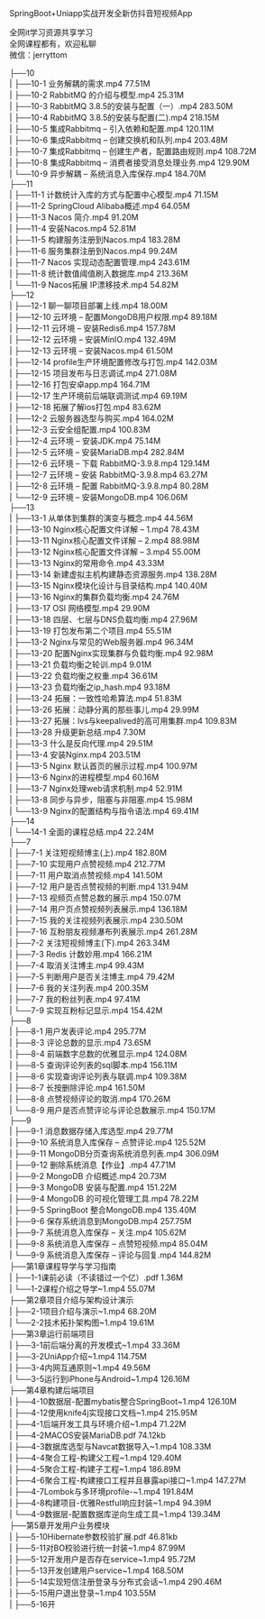 SpringBoot+Uniapp实战开发全新仿抖音短视频App

全网it学习资源共享学习<br>全网课程都有，欢迎私聊<br>微信：jerryttom<br>

├──10<br> | ├──10-1 业务解耦的需求.mp4 77.51M<br> | ├──10-2 RabbitMQ 的介绍与模型.mp4 25.31M<br> | ├──10-3 RabbitMQ 3.8.5的安装与配置（一）.mp4 283.50M<br> | ├──10-4 RabbitMQ 3.8.5的安装与配置(二).mp4 218.15M<br> | ├──10-5 集成Rabbitmq – 引入依赖和配置.mp4 120.11M<br> | ├──10-6 集成Rabbitmq – 创建交换机和队列.mp4 203.48M<br> | ├──10-7 集成Rabbitmq – 创建生产者，配置路由规则.mp4 108.72M<br> | ├──10-8 集成Rabbitmq – 消费者接受消息处理业务.mp4 129.90M<br> | └──10-9 异步解耦 – 系统消息入库保存.mp4 184.70M<br> ├──11<br> | ├──11-1 计数统计入库的方式与配置中心模型.mp4 71.15M<br> | ├──11-2 SpringCloud Alibaba概述.mp4 64.05M<br> | ├──11-3 Nacos 简介.mp4 91.20M<br> | ├──11-4 安装Nacos.mp4 52.81M<br> | ├──11-5 构建服务注册到Nacos.mp4 183.28M<br> | ├──11-6 服务集群注册到Nacos.mp4 99.24M<br> | ├──11-7 Nacos 实现动态配置管理.mp4 243.61M<br> | ├──11-8 统计数值阈值刷入数据库.mp4 213.36M<br> | └──11-9 Nacos拓展 IP漂移技术.mp4 54.82M<br> ├──12<br> | ├──12-1 聊一聊项目部署上线.mp4 18.00M<br> | ├──12-10 云环境 – 配置MongoDB用户权限.mp4 89.18M<br> | ├──12-11 云环境 – 安装Redis6.mp4 157.78M<br> | ├──12-12 云环境 – 安装MinIO.mp4 132.49M<br> | ├──12-13 云环境 – 安装Nacos.mp4 61.50M<br> | ├──12-14 profile生产环境配置修改与打包.mp4 142.03M<br> | ├──12-15 项目发布与日志调试.mp4 271.08M<br> | ├──12-16 打包安卓app.mp4 164.71M<br> | ├──12-17 生产环境前后端联调测试.mp4 69.19M<br> | ├──12-18 拓展了解ios打包.mp4 83.62M<br> | ├──12-2 云服务器选型与购买.mp4 164.02M<br> | ├──12-3 云安全组配置.mp4 100.83M<br> | ├──12-4 云环境 – 安装JDK.mp4 75.14M<br> | ├──12-5 云环境 – 安装MariaDB.mp4 282.84M<br> | ├──12-6 云环境 – 下载 RabbitMQ-3.9.8.mp4 129.14M<br> | ├──12-7 云环境 – 安装 RabbitMQ-3.9.8.mp4 63.27M<br> | ├──12-8 云环境 – 配置 RabbitMQ-3.9.8.mp4 80.28M<br> | └──12-9 云环境 – 安装MongoDB.mp4 106.06M<br> ├──13<br> | ├──13-1 从单体到集群的演变与概念.mp4 44.56M<br> | ├──13-10 Nginx核心配置文件详解 – 1.mp4 78.43M<br> | ├──13-11 Nginx核心配置文件详解 – 2.mp4 88.98M<br> | ├──13-12 Nginx核心配置文件详解 – 3.mp4 55.00M<br> | ├──13-13 Nginx的常用命令.mp4 43.33M<br> | ├──13-14 新建虚拟主机构建静态资源服务.mp4 138.28M<br> | ├──13-15 Nginx模块化设计与目录结构.mp4 140.40M<br> | ├──13-16 Nginx的集群负载均衡.mp4 24.76M<br> | ├──13-17 OSI 网络模型.mp4 29.90M<br> | ├──13-18 四层、七层与DNS负载均衡.mp4 27.96M<br> | ├──13-19 打包发布第二个项目.mp4 55.51M<br> | ├──13-2 Nginx与常见的Web服务器.mp4 96.34M<br> | ├──13-20 配置Nginx实现集群与负载均衡.mp4 92.98M<br> | ├──13-21 负载均衡之轮训.mp4 9.01M<br> | ├──13-22 负载均衡之权重.mp4 36.61M<br> | ├──13-23 负载均衡之ip_hash.mp4 93.18M<br> | ├──13-24 拓展：一致性哈希算法.mp4 51.83M<br> | ├──13-26 拓展：动静分离的那些事儿.mp4 29.99M<br> | ├──13-27 拓展：lvs与keepalived的高可用集群.mp4 109.83M<br> | ├──13-28 升级更新总结.mp4 7.30M<br> | ├──13-3 什么是反向代理.mp4 29.51M<br> | ├──13-4 安装Nginx.mp4 203.51M<br> | ├──13-5 Nginx 默认首页的展示过程.mp4 100.97M<br> | ├──13-6 Nginx的进程模型.mp4 60.16M<br> | ├──13-7 Nginx处理web请求机制.mp4 52.91M<br> | ├──13-8 同步与异步，阻塞与非阻塞.mp4 15.98M<br> | └──13-9 Nginx的配置结构与指令语法.mp4 69.41M<br> ├──14<br> | └──14-1 全面的课程总结.mp4 22.24M<br> ├──7<br> | ├──7-1 关注短视频博主(上).mp4 182.80M<br> | ├──7-10 实现用户点赞视频.mp4 212.77M<br> | ├──7-11 用户取消点赞视频.mp4 141.50M<br> | ├──7-12 用户是否点赞视频的判断.mp4 131.94M<br> | ├──7-13 视频页点赞总数的展示.mp4 150.07M<br> | ├──7-14 用户页点赞视频列表展示.mp4 136.18M<br> | ├──7-15 我的关注视频列表展示.mp4 230.50M<br> | ├──7-16 互粉朋友视频瀑布列表展示.mp4 261.28M<br> | ├──7-2 关注短视频博主(下).mp4 263.34M<br> | ├──7-3 Redis 计数妙用.mp4 166.21M<br> | ├──7-4 取消关注博主.mp4 99.43M<br> | ├──7-5 判断用户是否关注博主.mp4 79.42M<br> | ├──7-6 我的关注列表.mp4 200.35M<br> | ├──7-7 我的粉丝列表.mp4 97.41M<br> | └──7-9 实现互粉标记显示.mp4 154.42M<br> ├──8<br> | ├──8-1 用户发表评论.mp4 295.77M<br> | ├──8-3 评论总数的显示.mp4 73.65M<br> | ├──8-4 前端数字总数的优雅显示.mp4 124.08M<br> | ├──8-5 查询评论列表的sql脚本.mp4 156.11M<br> | ├──8-6 实现查询评论列表与联调.mp4 109.38M<br> | ├──8-7 长按删除评论.mp4 161.50M<br> | ├──8-8 点赞视频评论的取消.mp4 170.26M<br> | └──8-9 用户是否点赞评论与评论总数展示.mp4 150.17M<br> ├──9<br> | ├──9-1 消息数据存储入库选型.mp4 29.77M<br> | ├──9-10 系统消息入库保存 – 点赞评论.mp4 125.52M<br> | ├──9-11 MongoDB分页查询系统消息列表.mp4 306.09M<br> | ├──9-12 删除系统消息【作业】.mp4 47.71M<br> | ├──9-2 MongoDB 介绍概述.mp4 20.73M<br> | ├──9-3 MongoDB 安装与配置.mp4 151.22M<br> | ├──9-4 MongoDB 的可视化管理工具.mp4 78.22M<br> | ├──9-5 SpringBoot 整合MongoDB.mp4 135.40M<br> | ├──9-6 保存系统消息到MongoDB.mp4 257.75M<br> | ├──9-7 系统消息入库保存 – 关注.mp4 105.62M<br> | ├──9-8 系统消息入库保存 – 点赞短视频.mp4 85.04M<br> | └──9-9 系统消息入库保存 – 评论与回复.mp4 144.82M<br> ├──第1章课程导学与学习指南<br> | ├──1-1课前必读（不读错过一个亿）.pdf 1.36M<br> | └──1-2课程介绍之导学~1.mp4 55.07M<br> ├──第2章项目介绍与架构设计演示<br> | ├──2-1项目介绍与演示~1.mp4 68.20M<br> | └──2-2技术拓扑架构图~1.mp4 19.61M<br> ├──第3章运行前端项目<br> | ├──3-1前后端分离的开发模式~1.mp4 33.36M<br> | ├──3-2UniApp介绍~1.mp4 114.75M<br> | ├──3-4内网互通原则~1.mp4 49.56M<br> | └──3-5运行到iPhone与Android~1.mp4 126.16M<br> ├──第4章构建后端项目<br> | ├──4-10数据层-配置mybatis整合SpringBoot~1.mp4 126.10M<br> | ├──4-12使用knife4j实现接口文档~1.mp4 215.95M<br> | ├──4-1后端开发工具与环境介绍~1.mp4 71.22M<br> | ├──4-2MACOS安装MariaDB.pdf 74.12kb<br> | ├──4-3数据库选型与Navcat数据导入~1.mp4 108.33M<br> | ├──4-4聚合工程-构建父工程~1.mp4 129.40M<br> | ├──4-5聚合工程-构建子工程~1.mp4 186.89M<br> | ├──4-6聚合工程-构建接口工程并且暴露api接口~1.mp4 147.27M<br> | ├──4-7Lombok与多环境profile-~1.mp4 191.84M<br> | ├──4-8构建项目-优雅Restful响应封装~1.mp4 94.39M<br> | └──4-9数据层-配置数据库逆向生成工具~1.mp4 139.34M<br> ├──第5章开发用户业务模块<br> | ├──5-10Hibernate参数校验扩展.pdf 46.81kb<br> | ├──5-11对BO校验进行统一封装~1.mp4 87.99M<br> | ├──5-12开发用户是否存在service~1.mp4 95.72M<br> | ├──5-13开发创建用户service~1.mp4 168.50M<br> | ├──5-14实现短信注册登录与分布式会话~1.mp4 290.46M<br> | ├──5-15用户退出登录~1.mp4 103.55M<br> | ├──5-16开